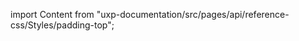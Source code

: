 
import Content from "uxp-documentation/src/pages/api/reference-css/Styles/padding-top";

<Content query="product=photoshop"/>
